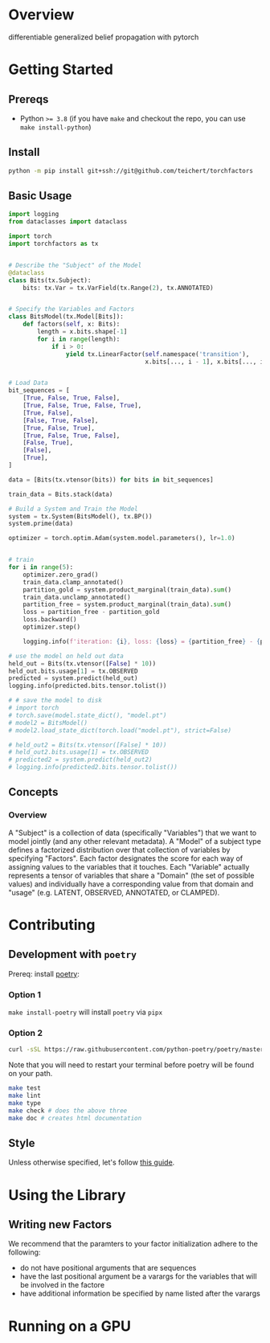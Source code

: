 # Overview
differentiable generalized belief propagation with pytorch

# Getting Started

## Prereqs
- Python `>= 3.8` (if you have `make` and checkout the repo, you can use `make install-python`)

## Install
<!--pytest-codeblocks:skip-->
```bash
python -m pip install git+ssh://git@github.com/teichert/torchfactors
```

## Basic Usage


```python
import logging
from dataclasses import dataclass

import torch
import torchfactors as tx


# Describe the "Subject" of the Model
@dataclass
class Bits(tx.Subject):
    bits: tx.Var = tx.VarField(tx.Range(2), tx.ANNOTATED)


# Specify the Variables and Factors
class BitsModel(tx.Model[Bits]):
    def factors(self, x: Bits):
        length = x.bits.shape[-1]
        for i in range(length):
            if i > 0:
                yield tx.LinearFactor(self.namespace('transition'),
                                      x.bits[..., i - 1], x.bits[..., i])


# Load Data
bit_sequences = [
    [True, False, True, False],
    [True, False, True, False, True],
    [True, False],
    [False, True, False],
    [True, False, True],
    [True, False, True, False],
    [False, True],
    [False],
    [True],
]

data = [Bits(tx.vtensor(bits)) for bits in bit_sequences]

train_data = Bits.stack(data)

# Build a System and Train the Model
system = tx.System(BitsModel(), tx.BP())
system.prime(data)

optimizer = torch.optim.Adam(system.model.parameters(), lr=1.0)


# train
for i in range(5):
    optimizer.zero_grad()
    train_data.clamp_annotated()
    partition_gold = system.product_marginal(train_data).sum()
    train_data.unclamp_annotated()
    partition_free = system.product_marginal(train_data).sum()
    loss = partition_free - partition_gold
    loss.backward()
    optimizer.step()

    logging.info(f'iteration: {i}, loss: {loss} = {partition_free} - {partition_gold}')

# use the model on held out data
held_out = Bits(tx.vtensor([False] * 10))
held_out.bits.usage[1] = tx.OBSERVED
predicted = system.predict(held_out)
logging.info(predicted.bits.tensor.tolist())

# # save the model to disk
# import torch
# torch.save(model.state_dict(), "model.pt")
# model2 = BitsModel()
# model2.load_state_dict(torch.load("model.pt"), strict=False)

# held_out2 = Bits(tx.vtensor([False] * 10))
# held_out2.bits.usage[1] = tx.OBSERVED
# predicted2 = system.predict(held_out2)
# logging.info(predicted2.bits.tensor.tolist())

```

## Concepts

### Overview

A "Subject" is a collection of data (specifically "Variables") that we want to
model jointly (and any other relevant metadata). A "Model" of a subject type
defines a factorized distribution over that collection of variables by
specifying "Factors".  Each factor designates the score for each way of
assigning values to the variables that it touches. Each "Variable" actually
represents a tensor of variables that share a "Domain" (the set of possible
values) and individually have a corresponding value from that domain and "usage"
(e.g. LATENT, OBSERVED, ANNOTATED, or CLAMPED).

# Contributing
## Development with `poetry`
Prereq: install [poetry](https://python-poetry.org/docs/#installation):

### Option 1
`make install-poetry` will install `poetry` via `pipx`


### Option 2

<!--pytest-codeblocks:skip-->
```bash
curl -sSL https://raw.githubusercontent.com/python-poetry/poetry/master/get-poetry.py | python -
```

Note that you will need to restart your terminal before poetry will be found on your path.

<!--pytest-codeblocks:skip-->
```bash
make test
make lint
make type
make check # does the above three
make doc # creates html documentation
```

## Style
Unless otherwise specified, let's follow [this guide](https://luminousmen.com/post/the-ultimate-python-style-guidelines).


# Using the Library

## Writing new Factors
We recommend that the paramters to your factor initialization adhere to the following:
- do not have positional arguments that are sequences
- have the last positional argument be a varargs for the variables that will be involved in the factore
- have additional information be specified by name listed after the varargs


# Running on a GPU

<!-- source /home/gqin2/scripts/acquire-gpu
echo $CUDA_VISIBLE_DEVICES
poetry run python /home/adamteichert/projects/torchfactors/examples/bits_lightning_gpu.py
# poetry run python -m pdb /home/adamteichert/projects/torchfactors/examples/mini_gpu.py -->
